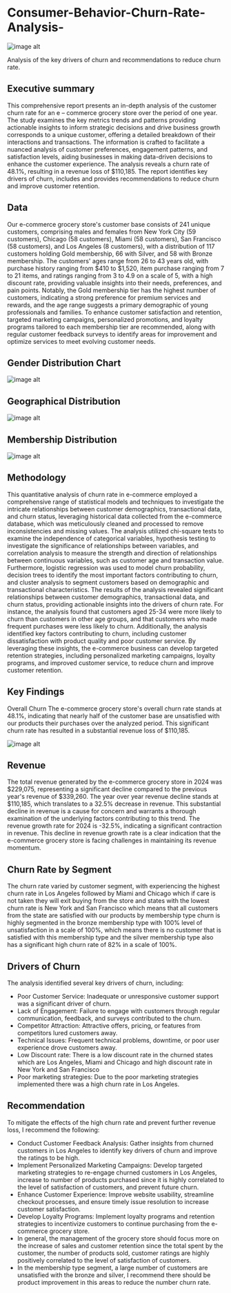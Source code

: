# Consumer-Behavior-Churn-Rate-Analysis-
![image alt](https://github.com/viko00216/Consumer-Behavior-Churn-Rate-Analysis-/blob/0fa02e92cf6d92ffc119524c01709a62e9cfd3a1/dataset-cover.jpg)

Analysis of the key drivers of churn and recommendations to reduce churn rate.

## Executive summary
This comprehensive report presents an in-depth analysis of the customer churn rate for an e – commerce grocery store over the period of one year. The study examines the key metrics trends and patterns providing actionable insights to inform strategic decisions and drive business growth corresponds to a unique customer, offering a detailed breakdown of their interactions and transactions. The information is crafted to facilitate a nuanced analysis of customer preferences, engagement patterns, and satisfaction levels, aiding businesses in making data-driven decisions to enhance the customer experience. The analysis reveals a churn rate of 48.1%, resulting in a revenue loss of $110,185. The report identifies key drivers of churn, includes and provides recommendations to reduce churn and improve customer retention.

## Data 
Our e-commerce grocery store's customer base consists of 241 unique customers, comprising males and females from New York City (59 customers), Chicago (58 customers), Miami (58 customers), San Francisco (58 customers), and Los Angeles (8 customers), with a distribution of 117 customers holding Gold membership, 66 with Silver, and 58 with Bronze membership. The customers' ages range from 26 to 43 years old, with purchase history ranging from $410 to $1,520, item purchase ranging from 7 to 21 items, and ratings ranging from 3 to 4.9 on a scale of 5, with a high discount rate, providing valuable insights into their needs, preferences, and pain points. Notably, the Gold membership tier has the highest number of customers, indicating a strong preference for premium services and rewards, and the age range suggests a primary demographic of young professionals and families. To enhance customer satisfaction and retention, targeted marketing campaigns, personalized promotions, and loyalty programs tailored to each membership tier are recommended, along with regular customer feedback surveys to identify areas for improvement and optimize services to meet evolving customer needs.

## Gender Distribution Chart
![image alt](https://github.com/viko00216/Consumer-Behavior-Churn-Rate-Analysis-/blob/629a5b41073fc047c31d9e0ab5e44bb55ab0c4eb/Screenshot%20(46).png)

## Geographical Distribution
![image alt](https://github.com/viko00216/Consumer-Behavior-Churn-Rate-Analysis-/blob/04932128aaf8fa268f22e1f43b369d47dff113a3/Screenshot%20(45).png)

## Membership Distribution
![image alt](https://github.com/viko00216/Consumer-Behavior-Churn-Rate-Analysis-/blob/49b060520fc5e829725f56f3eecfa7cf1f053160/Screenshot%20(50).png)

## Methodology
This quantitative analysis of churn rate in e-commerce employed a comprehensive range of statistical models and techniques to investigate the intricate relationships between customer demographics, transactional data, and churn status, leveraging historical data collected from the e-commerce database, which was meticulously cleaned and processed to remove inconsistencies and missing values. The analysis utilized chi-square tests to examine the independence of categorical variables, hypothesis testing to investigate the significance of relationships between variables, and correlation analysis to measure the strength and direction of relationships between continuous variables, such as customer age and transaction value. Furthermore, logistic regression was used to model churn probability, decision trees to identify the most important factors contributing to churn, and cluster analysis to segment customers based on demographic and transactional characteristics. The results of the analysis revealed significant relationships between customer demographics, transactional data, and churn status, providing actionable insights into the drivers of churn rate. For instance, the analysis found that customers aged 25-34 were more likely to churn than customers in other age groups, and that customers who made frequent purchases were less likely to churn. Additionally, the analysis identified key factors contributing to churn, including customer dissatisfaction with product quality and poor customer service. By leveraging these insights, the e-commerce business can develop targeted retention strategies, including personalized marketing campaigns, loyalty programs, and improved customer service, to reduce churn and improve customer retention.

## Key Findings
Overall Churn 
The e-commerce grocery store's overall churn rate stands at 48.1%, indicating that nearly half of the customer base are unsatisfied with our products their purchases over the analyzed period. This significant churn rate has resulted in a substantial revenue loss of $110,185.

![image alt](https://github.com/viko00216/Consumer-Behavior-Churn-Rate-Analysis-/blob/12ea0a8d3e9651aa3b02658935683ae7e6d3e42d/Screenshot%20(47).png)

## Revenue
The total revenue generated by the e-commerce grocery store in 2024 was $229,075, representing a significant decline compared to the previous year's revenue of $339,260.
The year over year revenue decline stands at $110,185, which translates to a 32.5% decrease in revenue. This substantial decline in revenue is a cause for concern and warrants a thorough examination of the underlying factors contributing to this trend. The revenue growth rate for 2024 is -32.5%, indicating a significant contraction in revenue. This decline in revenue growth rate is a clear indication that the e-commerce grocery store is facing challenges in maintaining its revenue momentum.

## Churn Rate by Segment
The churn rate varied by customer segment, with experiencing the highest churn rate  in Los Angeles followed by Miami and Chicago which if care is not taken they will exit buying from the store and states with the lowest churn rate is New York and San Francisco which means that all customers from the  state are satisfied with our products by membership type churn is highly segmented in the bronze membership type with 100% level of unsatisfaction in a scale of 100%, which means there is no customer that is satisfied with this membership type  and the silver membership type also has a significant high churn rate of 82% in a scale of 100%.

## Drivers of Churn
The analysis identified several key drivers of churn, including:
- Poor Customer Service: Inadequate or unresponsive customer support was a significant driver of churn.
- Lack of Engagement: Failure to engage with customers through regular communication, feedback, and surveys contributed to the churn.
- Competitor Attraction: Attractive offers, pricing, or features from competitors lured customers away.
- Technical Issues: Frequent technical problems, downtime, or poor user experience drove customers away.
- Low Discount rate: There is a low discount rate in the churned states which are Los Angeles, Miami and Chicago and high discount rate in New York and San Francisco 
- Poor marketing strategies: Due to the poor marketing strategies implemented there was a high churn rate in Los Angeles.

## Recommendation
To mitigate the effects of the high churn rate and prevent further revenue loss, I recommend the following:
-	Conduct Customer Feedback Analysis: Gather insights from churned customers in Los Angeles to identify key drivers of churn and improve the ratings to be high.
- Implement Personalized Marketing Campaigns: Develop targeted marketing strategies to re-engage churned customers in Los Angeles, increase to number of products purchased since it is highly correlated to the level of satisfaction of customers, and prevent future churn.
- Enhance Customer Experience: Improve website usability, streamline checkout processes, and ensure timely issue resolution to increase customer satisfaction.
- Develop Loyalty Programs: Implement loyalty programs and retention strategies to incentivize customers to continue purchasing from the e-commerce grocery store.
- In general, the management of the grocery store should focus more on the increase of sales and customer retention since the total spent by the customer, the number of products sold, customer ratings are highly positively correlated to the level of satisfaction of customers.
-	In the membership type segment, a large number of customers are unsatisfied with the bronze and silver, I recommend there should be product improvement in this areas to reduce the number churn rate. 

